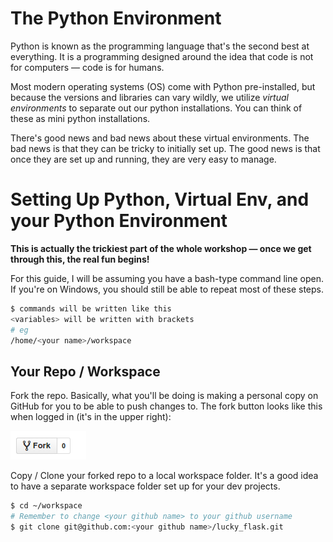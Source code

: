 # The Python Environment

Python is known as the programming language that's the second best at everything. It is a programming designed around the idea that code is not for computers — code is for humans.

Most modern operating systems (OS) come with Python pre-installed, but because the versions and libraries can vary wildly, we utilize *virtual environments* to separate out our python installations. You can think of these as mini python installations.

There's good news and bad news about these virtual environments. The bad news is that they can be tricky to initially set up. The good news is that once they are set up and running, they are very easy to manage.

# Setting Up Python, Virtual Env, and your Python Environment

**This is actually the trickiest part of the whole workshop — once we get through this, the real fun begins!**

For this guide, I will be assuming you have a bash-type command line open. If you're on Windows, you should still be able to repeat most of these steps.

```bash
$ commands will be written like this
<variables> will be written with brackets
# eg
/home/<your name>/workspace
```

## Your Repo / Workspace

Fork the repo. Basically, what you'll be doing is making a personal copy on GitHub for you to be able to push changes to. The fork button looks like this when logged in (it's in the upper right):

![Forking the repo](../static/img/fork.png)

Copy / Clone your forked repo to a local workspace folder. It's a good idea to have a separate workspace folder set up for your dev projects.

```bash
$ cd ~/workspace
# Remember to change <your github name> to your github username
$ git clone git@github.com:<your github name>/lucky_flask.git
```
